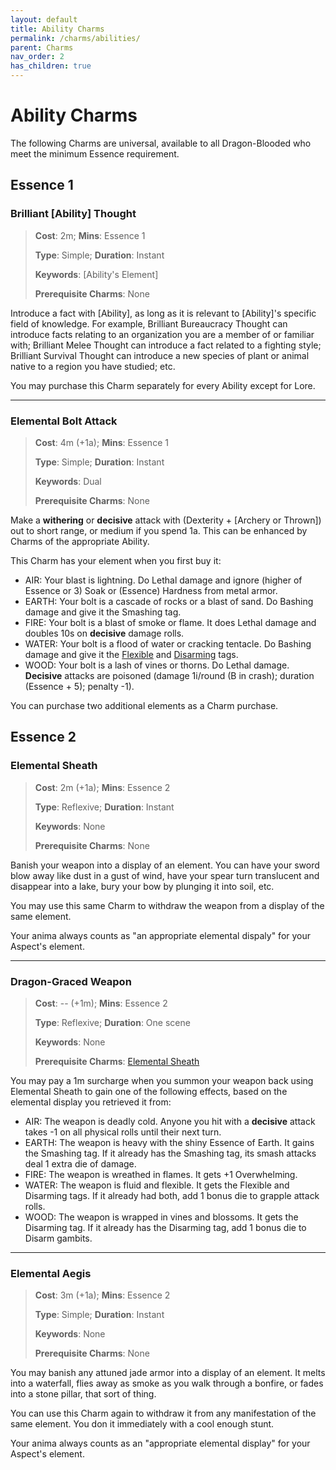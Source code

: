```yaml
---
layout: default
title: Ability Charms
permalink: /charms/abilities/
parent: Charms
nav_order: 2
has_children: true
---
```


# Ability Charms

The following Charms are universal, available to all Dragon-Blooded who meet the
minimum Essence requirement.

## Essence 1

### Brilliant [Ability] Thought

> **Cost**: 2m; **Mins**: Essence 1
>
> **Type**: Simple; **Duration**: Instant
>
> **Keywords**: [Ability's Element]
>
> **Prerequisite Charms**: None

Introduce a fact with [Ability], as long as it is relevant to [Ability]'s
specific field of knowledge. For example, Brilliant Bureaucracy Thought can
introduce facts relating to an organization you are a member of or familiar
with; Brilliant Melee Thought can introduce a fact related to a fighting style;
Brilliant Survival Thought can introduce a new species of plant or animal native
to a region you have studied; etc.

You may purchase this Charm separately for every Ability except for Lore.

***

### Elemental Bolt Attack

> **Cost**: 4m (+1a); **Mins**: Essence 1
>
> **Type**: Simple; **Duration**: Instant
>
> **Keywords**: Dual
>
> **Prerequisite Charms**: None

Make a **withering** or **decisive** attack with (Dexterity + [Archery or
Thrown]) out to short range, or medium if you spend 1a. This can be enhanced by
Charms of the appropriate Ability.

This Charm has your element when you first buy it:

- AIR: Your blast is lightning. Do Lethal damage and ignore (higher of Essence
  or 3) Soak or (Essence) Hardness from metal armor.
- EARTH: Your bolt is a cascade of rocks or a blast of sand. Do Bashing damage
  and give it the Smashing tag.
- FIRE: Your bolt is a blast of smoke or flame. It does Lethal damage and
  doubles 10s on **decisive** damage rolls.
- WATER: Your bolt is a flood of water or cracking tentacle. Do Bashing damage
  and give it the [Flexible](/venture/gear/weaponry#other-tags) and
  [Disarming](/venture/gear/weaponry#other-tags) tags.
- WOOD: Your bolt is a lash of vines or thorns. Do Lethal damage. **Decisive**
  attacks are poisoned (damage 1i/round (B in crash); duration (Essence + 5);
  penalty -1).

You can purchase two additional elements as a Charm purchase.

## Essence 2

### Elemental Sheath

> **Cost**: 2m (+1a); **Mins**: Essence 2
>
> **Type**: Reflexive; **Duration**: Instant
>
> **Keywords**: None
>
> **Prerequisite Charms**: None

Banish your weapon into a display of an element. You can have your sword blow
away like dust in a gust of wind, have your spear turn translucent and
disappear into a lake, bury your bow by plunging it into soil, etc.

You may use this same Charm to withdraw the weapon from a display of the same
element.

Your anima always counts as "an appropriate elemental dispaly" for your Aspect's
element.

***

### Dragon-Graced Weapon

> **Cost**: -- (+1m); **Mins**: Essence 2
>
> **Type**: Reflexive; **Duration**: One scene
>
> **Keywords**: None
>
> **Prerequisite Charms**: [Elemental Sheath](#elemental-sheath)

You may pay a 1m surcharge when you summon your weapon back using Elemental
Sheath to gain one of the following effects, based on the elemental display you
retrieved it from:

- AIR: The weapon is deadly cold. Anyone you hit with a **decisive** attack
  takes -1 on all physical rolls until their next turn.
- EARTH: The weapon is heavy with the shiny Essence of Earth. It gains the
  Smashing tag. If it already has the Smashing tag, its smash attacks deal 1
  extra die of damage.
- FIRE: The weapon is wreathed in flames. It gets +1 Overwhelming.
- WATER: The weapon is fluid and flexible. It gets the Flexible and Disarming
  tags. If it already had both, add 1 bonus die to grapple attack rolls.
- WOOD: The weapon is wrapped in vines and blossoms. It gets the Disarming tag.
  If it already has the Disarming tag, add 1 bonus die to Disarm gambits.

***

### Elemental Aegis

> **Cost**: 3m (+1a); **Mins**: Essence 2
>
> **Type**: Simple; **Duration**: Instant
>
> **Keywords**: None
>
> **Prerequisite Charms**: None

You may banish any attuned jade armor into a display of an element. It melts
into a waterfall, flies away as smoke as you walk through a bonfire, or fades
into a stone pillar, that sort of thing.

You can use this Charm again to withdraw it from any manifestation of the same
element. You don it immediately with a cool enough stunt.

Your anima always counts as an "appropriate elemental display" for your Aspect's
element.
